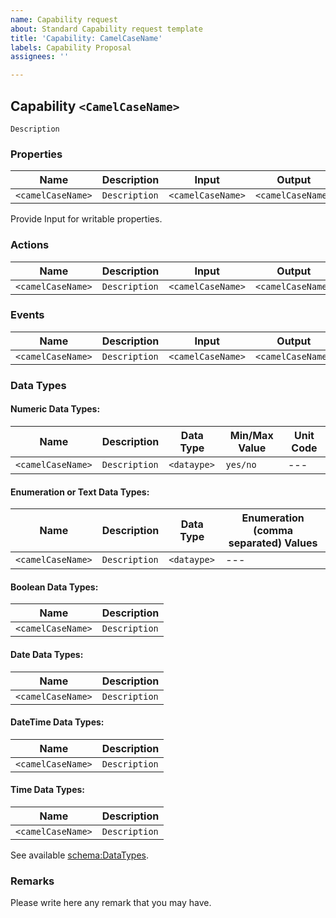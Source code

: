 ```yaml
---
name: Capability request
about: Standard Capability request template
title: 'Capability: CamelCaseName'
labels: Capability Proposal
assignees: ''

---
```


## Capability `<CamelCaseName>`

`Description`

### Properties

| Name | Description | Input | Output |
| --- | --- | --- | --- |
| `<camelCaseName>` | `Description` | `<camelCaseName>` | `<camelCaseName>` |

Provide Input for writable properties. 

### Actions

| Name | Description | Input | Output |
| --- | --- | --- | --- |
| `<camelCaseName>` | `Description` | `<camelCaseName>` | `<camelCaseName>` |

### Events

| Name | Description | Input | Output |
| --- | --- | --- | --- |
| `<camelCaseName>` | `Description` | `<camelCaseName>` | `<camelCaseName>` |

### Data Types

#### Numeric Data Types:

| Name | Description | Data Type | Min/Max Value | Unit Code |
| --- | --- | --- | --- | --- | 
| `<camelCaseName>` | `Description` | `<dataype>` | `yes/no` | --- | 

#### Enumeration or Text Data Types:
| Name | Description | Data Type | Enumeration (comma separated) Values |
| --- | --- |  --- | --- |
| `<camelCaseName>` | `Description` | `<dataype>` | --- | 

#### Boolean Data Types:
| Name | Description |
| --- | --- | 
| `<camelCaseName>` | `Description` |

#### Date Data Types:
| Name | Description |
| --- | --- |
| `<camelCaseName>` | `Description` |

#### DateTime Data Types:
| Name | Description |
| --- | --- |
| `<camelCaseName>` | `Description` |

#### Time Data Types:
| Name | Description |
| --- | --- |
| `<camelCaseName>` | `Description` |

See available [schema:DataTypes](http://schema.org/DataType).

### Remarks
Please write here any remark that you may have.
